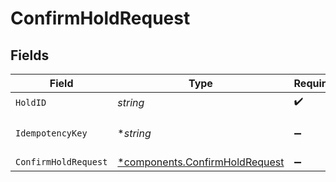 # ConfirmHoldRequest


## Fields

| Field                                                                           | Type                                                                            | Required                                                                        | Description                                                                     |
| ------------------------------------------------------------------------------- | ------------------------------------------------------------------------------- | ------------------------------------------------------------------------------- | ------------------------------------------------------------------------------- |
| `HoldID`                                                                        | *string*                                                                        | :heavy_check_mark:                                                              | N/A                                                                             |
| `IdempotencyKey`                                                                | **string*                                                                       | :heavy_minus_sign:                                                              | Use an idempotency key                                                          |
| `ConfirmHoldRequest`                                                            | [*components.ConfirmHoldRequest](../../models/components/confirmholdrequest.md) | :heavy_minus_sign:                                                              | N/A                                                                             |